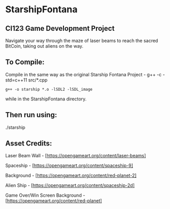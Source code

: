 # StarshipFontana
## CI123 Game Development Project
Navigate your way through the maze of laser beams to reach the sacred BitCoin, taking out aliens on the way.

## To Compile:
  Compile in the same way as the original Starship Fontana Project - 
    g++ -c -std=c++11 src/*.cpp
    
    g++ -o starship *.o -lSDL2 -lSDL_image
  
  while in the StarshipFontana directory.

## Then run using:
./starship

## Asset Credits:
  Laser Beam Wall - [https://opengameart.org/content/laser-beams]

  Spaceship - [https://opengameart.org/content/spaceship-9]

  Background - [https://opengameart.org/content/red-planet-2]

  Alien Ship - [https://opengameart.org/content/spaceship-2d]

  Game Over/Win Screen Background - [https://opengameart.org/content/red-planet]
